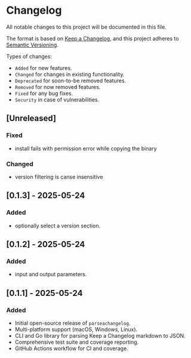 # Changelog

All notable changes to this project will be documented in this file.

The format is based on [Keep a Changelog](https://keepachangelog.com/en/1.1.0/),
and this project adheres to [Semantic Versioning](https://semver.org/spec/v2.0.0.html).

Types of changes:

- `Added` for new features.
- `Changed` for changes in existing functionality.
- `Deprecated` for soon-to-be removed features.
- `Removed` for now removed features.
- `Fixed` for any bug fixes.
- `Security` in case of vulnerabilities.

## [Unreleased]

### Fixed
- install fails with permission error while copying the binary

### Changed
- version filtering is canse insensitive

## [0.1.3] - 2025-05-24

### Added
- optionally select a version section.

## [0.1.2] - 2025-05-24

### Added
- input and output parameters.

## [0.1.1] - 2025-05-24

### Added
- Initial open-source release of `parseachangelog`.
- Multi-platform support (macOS, Windows, Linux).
- CLI and Go library for parsing Keep a Changelog markdown to JSON.
- Comprehensive test suite and coverage reporting.
- GitHub Actions workflow for CI and coverage.
